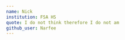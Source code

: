 ```yaml
---
name: Nick
institution: FSA HS
quote: I do not think therefore I do not am
github_user: Narfee
---
```

